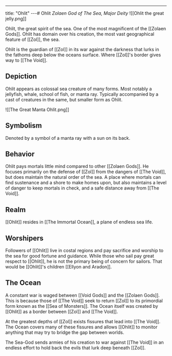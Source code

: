 ---
title: "Ohlit"
---# Ohlit
*Zolaen God of The Sea, Major Deity*
![[Ohlit the great jelly.png]]

Ohlit, the great spirit of the sea. One of the most magnificent of the [[Zolaen Gods]]. Ohlit has domain over his creation, the most vast geographical feature of [[Zol]], the sea.

Ohlit is the guardian of [[Zol]] in its war against the darkness that lurks in the fathoms deep below the oceans surface. Where [[Zol]]'s border gives way to [[The Void]].

## Depiction
Ohlit appears as colossal sea creature of many forms. Most notably a jellyfish, whale, school of fish, or manta ray. Typically accompanied by a cast of creatures in the same, but smaller form as Ohlit.

![[The Great Manta Ohlit.png]]

## Symbolism
Denoted by a symbol of a manta ray with a sun on its back.

## Behavior
Ohlit pays mortals little mind compared to other [[Zolaen Gods]]. He focuses primarily on the defense of [[Zol]] from the dangers of [[The Void]], but does maintain the natural order of the sea. A place where mortals can find sustenance and a shore to make homes upon, but also maintains a level of danger to keep mortals in check, and a safe distance away from [[The Void]].

## Realm
[[Ohlit]] resides in [[The Immortal Ocean]], a plane of endless sea life.

## Worshipers
Followers of [[Ohlit]] live in costal regions and pay sacrifice and worship to the sea for good fortune and guidance. While those who sail pay great respect to [[Ohlit]], he is not the primary being of concern for sailors. That would be [[Ohlit]]'s children [[Ellyon and Aradon]].

## The Ocean
A constant war is waged between [[Void Gods]] and the [[Zolaen Gods]]. This is because those of [[The Void]] seek to return [[Zol]] to its primordial form known as the [[Sea of Monsters]]. The Ocean itself was created by [[Ohlit]] as a border between [[Zol]] and [[The Void]]. 

At the greatest depths of [[Zol]] exists fissures that lead into [[The Void]]. The Ocean covers many of these fissures and allows [[Ohlit]] to monitor anything that may try to bridge the gap between worlds.

The Sea-God sends armies of his creation to war against [[The Void]] in an endless effort to hold back the evils that lurk deep beneath [[Zol]].